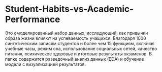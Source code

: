# Student-Habits-vs-Academic-Performance

Это смоделированный набор данных, исследующий, как привычки образа жизни влияют на успеваемость учащихся. Благодаря 1000 синтетическим записям студентов и более чем 15 функциям, включая учебные часы, режим сна, использование социальных сетей, качество питания, психическое здоровье и итоговые результаты экзаменов.
В папке содержится разведочный анализ данных (EDA) и обучение модели с визуализацией результатов.
